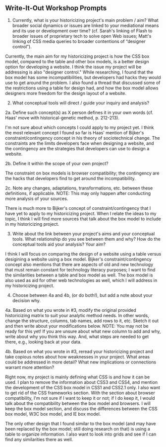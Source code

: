 ## Write-It-Out Workshop Prompts

1. Currently, what is your historicizing project's main problem / aim? What broader social dynamics or issues are linked to your mediational means and its use or development over time? (cf. Sarah's linking of Flash to broader issues of proprietary tech to solve open Web issues; Matt's linking of CSS media queries to broader contentions of “designer control”).

Currently, the main aim for my historicizing project is how the CSS box model, compared to the table and other box models, is a better design option for developing a website. I think the issue my project will be addressing is also "designer control." While researching, I found that the box model has some incompatibilities, but developers had hacks they would use to get around the problem. I also found a thread that discussed some of the restrictions using a table for design had, and how the box model allows designers more freedom for the design layout of a website. 

2. What conceptual tools will direct / guide your inquiry and analysis?

2a. Define such concept(s) as X person defines it in your own words (cf. Haas' move with historical-genetic method, p. 212-213).
    
I'm not sure about which concepts I could apply to my project yet. I think the most relevant concept I found so far is Haas' mention of Bijker's constraint/contingency concept in his theory of sociotechnical change. The constraints are the limits developers face when designing a website, and the contingency are the strategies that developers can use to design a website.

2b. Define it within the scope of your own project?
    
The constraint on box models is browser compatibility; the contingency are the hacks that developers find to get around the incompatibility.
 
2c. Note any changes, adaptations, transformations, etc. between these definitions, if applicable. NOTE: This may only happen after conducting more analysis of your sources.

There is much more to Bijker's concept of constraint/contingency that I have yet to apply to my historicizing project. When I relate the ideas to my topic, I think I will find more sources that talk about the box model to include in my historicizing project.

3. Write about the link between your project's aims and your conceptual tools. What relationship do you see between them and why? How do the conceptual tools aid your analysis? Your aim?

I think I will focus on comparing the design of a website using a table versus desigining a website using a box model. Bijker's constraint/contingency concept also mentions that there are aspects of old and new technology that must remain constant for technology literacy purposes; I want to find the similarities between a table and box model as well. The box model is also used as aid for other web technologies as well, which I will address in my historicizing project.

4. Choose between 4a and 4b, (or do both!), but add a note about your decision why.

4a. Based on what you wrote in #3, modify the original provided historicizing matrix to suit your analytic method needs. In other words, change the structure, columns, tab names, add rows to it, etc. Sketch it out and then write about your modifications below. NOTE: You may not be ready for this yet! If you are unsure about what new column to add and why, write about why you think this way. And, what steps are needed to get there, e.g., looking back at your data.

4b. Based on what you wrote in #3, reread your historicizing project and take copious notes about how weaknesses in your project. What areas could be addressed in more detail? What new implications or connections warrant more attention?
    
Right now, my project is mainly defining what CSS is and how it can be used. I plan to remove the information about CSS3 and CSS4, and mention the development of the CSS box model in CSS1 and CSS2.1 only. I also want to get rid of the CSS frameworks section. With the section about browser compatibility, I'm not sure if I want to keep it or not; if I do keep it, I would talk about the compatibility between the box model and browsers. I will keep the box model section, and discuss the differences between the CSS box model, W3C box model, and IE box model. 

The only other design that I found similar to the box model (and may have been replaced by the box model; still doing research on that) is using a table to organize information. I also want to look into grids and see if I can find any similarities there as well.

